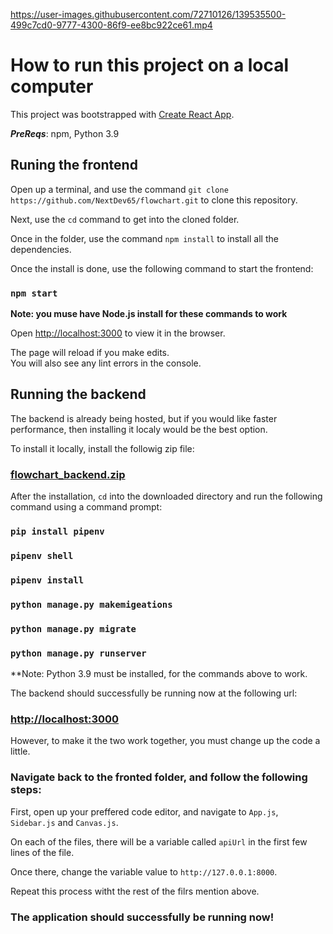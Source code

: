 https://user-images.githubusercontent.com/72710126/139535500-499c7cd0-9777-4300-86f9-ee8bc922ce61.mp4

# How to run this project on a local computer

This project was bootstrapped with [Create React App](https://github.com/facebook/create-react-app).

***PreReqs***: npm, Python 3.9

## Runing the frontend

Open up a terminal, and use the command `git clone https://github.com/NextDev65/flowchart.git` to clone this repository.

Next, use the `cd` command to get into the cloned folder.

Once in the folder, use the command `npm install` to install all the dependencies.

Once the install is done, use the following command to start the frontend:

### `npm start`

**Note: you muse have Node.js install for these commands to work**

Open [http://localhost:3000](http://localhost:3000) to view it in the browser.

The page will reload if you make edits.\
You will also see any lint errors in the console.

## Running the backend

The backend is already being hosted, but if you would like faster performance, then installing it localy would be the best option.

To install it locally, install the followig zip file:

### [flowchart_backend.zip](https://github.com/NextDev65/flowchart/files/7438113/flowchart_backend.zip)

After the installation, `cd` into the downloaded directory and run the following command using a command prompt:

### `pip install pipenv`
### `pipenv shell`
### `pipenv install`
### `python manage.py makemigeations`
### `python manage.py migrate`
### `python manage.py runserver`

**Note: Python 3.9 must be installed, for the commands above to work.

The backend should successfully be running now at the following url:

### [http://localhost:3000](http://localhost:3000)

However, to make it the two work together, you must change up the code a little.

### Navigate back to the fronted folder, and follow the following steps:

First, open up your preffered code editor, and navigate to `App.js`, `Sidebar.js` and `Canvas.js`.

On each of the files, there will be a variable called `apiUrl` in the first few lines of the file.

Once there, change the variable value to `http://127.0.0.1:8000`.

Repeat this process witht the rest of the filrs mention above.

### The application should successfully be running now!
